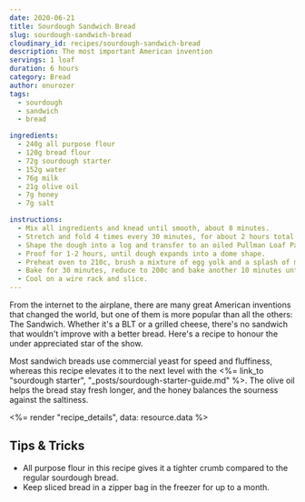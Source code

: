 ```yaml
---
date: 2020-06-21
title: Sourdough Sandwich Bread
slug: sourdough-sandwich-bread
cloudinary_id: recipes/sourdough-sandwich-bread
description: The most important American invention
servings: 1 loaf
duration: 6 hours
category: Bread
author: onurozer
tags:
  - sourdough
  - sandwich
  - bread

ingredients:
  - 240g all purpose flour
  - 120g bread flour
  - 72g sourdough starter
  - 152g water
  - 76g milk
  - 21g olive oil
  - 7g honey
  - 7g salt

instructions:
  - Mix all ingredients and knead until smooth, about 8 minutes.
  - Stretch and fold 4 times every 30 minutes, for about 2 hours total.
  - Shape the dough into a log and transfer to an oiled Pullman Loaf Pan.
  - Proof for 1-2 hours, until dough expands into a dome shape.
  - Preheat oven to 210c, brush a mixture of egg yolk and a splash of milk on top of the dough.
  - Bake for 30 minutes, reduce to 200c and bake another 10 minutes until golden brown.
  - Cool on a wire rack and slice.
---
```


From the internet to the airplane, there are many great American inventions that changed the world, but one of them is more popular than all the others: The Sandwich. Whether it's a BLT or a grilled cheese, there's no sandwich that wouldn't improve with a better bread. Here's a recipe to honour the under appreciated star of the show.

Most sandwich breads use commercial yeast for speed and fluffiness, whereas this recipe elevates it to the next level with the <%= link_to "sourdough starter", "\_posts/sourdough-starter-guide.md" %>. The olive oil helps the bread stay fresh longer, and the honey balances the sourness against the saltiness.

<%= render "recipe_details", data: resource.data %>

## Tips & Tricks

- All purpose flour in this recipe gives it a tighter crumb compared to the regular sourdough bread.
- Keep sliced bread in a zipper bag in the freezer for up to a month.
